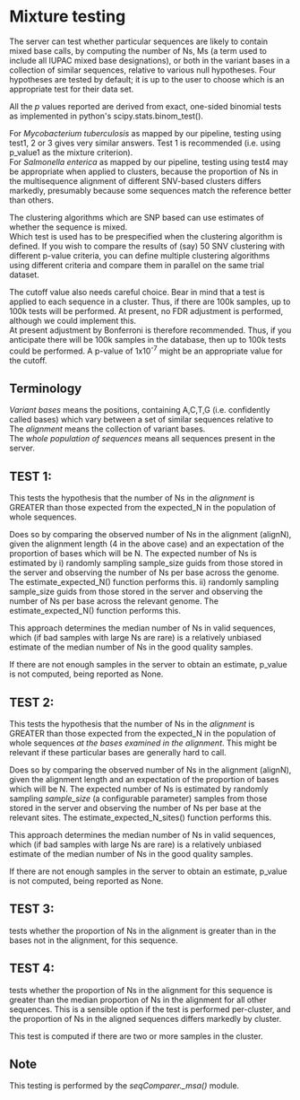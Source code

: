 Mixture testing
================

The server can test whether particular sequences are likely to contain mixed base calls,
by computing the number of Ns, Ms (a term used to include all IUPAC mixed base designations), or both
in the variant bases in a collection of similar sequences,
relative to various null hypotheses.  Four hypotheses are tested by default; it is up to the user
to choose which is an appropriate test for their data set.

All the *p* values reported are derived from exact, one-sided binomial tests as implemented in python's scipy.stats.binom_test().

For *Mycobacterium tuberculosis* as mapped by our pipeline, testing using test1, 2 or 3 gives very similar answers.   Test 1 is recommended (i.e. using p_value1 as the mixture criterion).  
For *Salmonella enterica* as mapped by our pipeline, testing using test4 may be appropriate when applied to clusters,
because the proportion of Ns in the multisequence alignment of different SNV-based clusters differs markedly, presumably because
some sequences match the reference better than others.

The clustering algorithms which are SNP based can use estimates of whether the sequence is mixed.  
Which test is used has to be prespecified when the clustering algorithm is defined.  If you wish to compare the results of (say) 50 SNV clustering with
different p-value criteria, you can define multiple clustering algorithms using different criteria and compare them in parallel on the same trial dataset.  

The cutoff value also needs careful choice.  Bear in mind that a test is applied to each sequence in a cluster.
Thus, if there are 100k samples, up to 100k tests will be performed.  At present, no FDR adjustment is performed, although we could implement this.  
At present adjustment by Bonferroni is therefore recommended.  Thus, if you anticipate there will be 100k samples in the database, then
up to 100k tests could be performed.  A p-value of 1x10<sup>-7</sup> might be an appropriate value for the cutoff.


## Terminology 
*Variant bases* means the positions, containing A,C,T,G (i.e. confidently called bases) which vary between a set of similar sequences relative to  
The *alignment* means the collection of variant bases.  
The *whole population of sequences* means all sequences present in the server.  

## TEST 1:
This tests the hypothesis that the number of Ns in the *alignment*
is GREATER than those expected from the expected_N in the population of whole sequences.

Does so by comparing the observed number of Ns in the alignment (alignN),
given the alignment length (4 in the above case) and an expectation of the proportion of bases which will be N.
The expected number of Ns is estimated by
i) randomly sampling sample_size guids from those stored in the server and
observing the number of Ns per base across the genome.  The estimate_expected_N() function performs this.
ii) randomly sampling sample_size guids from those stored in the server and
observing the number of Ns per base across the relevant  genome.  The estimate_expected_N() function performs this.
  
This approach determines the median number of Ns in valid sequences, which (if bad samples with large Ns are rare)
is a relatively unbiased estimate of the median number of Ns in the good quality samples.

If there  are not enough samples in the server to obtain an estimate, p_value is not computed, being
reported as None.

## TEST 2:
This tests the hypothesis that the number of Ns in the *alignment*
is GREATER than those expected from the expected_N in the population of whole sequences
*at the bases examined in the alignment*.
This might be relevant if these particular bases are generally hard to call.

Does so by comparing the observed number of Ns in the alignment (alignN),
given the alignment length  and an expectation of the proportion of bases which will be N.
The expected number of Ns is estimated by randomly sampling *sample_size* (a configurable parameter) samples from those stored in the server and
observing the number of Ns per base at the relevant sites.  The estimate_expected_N_sites() function performs this.

This approach determines the median number of Ns in valid sequences, which (if bad samples with large Ns are rare)
is a relatively unbiased estimate of the median number of Ns in the good quality samples.

If there  are not enough samples in the server to obtain an estimate, p_value is not computed, being
reported as None.
          
## TEST 3:  
tests whether the proportion of Ns in the alignment is greater
than in the bases not in the alignment, for this sequence.

## TEST 4:  
tests whether the proportion of Ns in the alignment  for this sequence
is greater than the median proportion of Ns in the alignment for all other sequences.
This is a sensible option if the test is performed per-cluster, and the proportion of Ns in the
aligned sequences differs markedly by cluster.

This test is computed if there are two or more samples in the cluster.

## Note
This testing is performed by the *seqComparer._msa()* module.